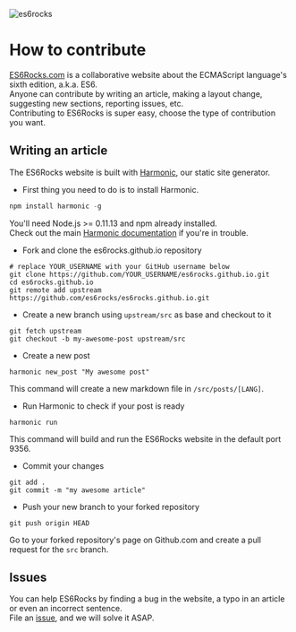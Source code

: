 ![es6rocks](https://raw.githubusercontent.com/es6rocks/es6rocks.github.io/master/images/es6rocks.png)

# How to contribute
[ES6Rocks.com](http://es6rocks.com/) is a collaborative website about the ECMAScript language's sixth edition, a.k.a. ES6.  
Anyone can contribute by writing an article, making a layout change, suggesting new sections, reporting issues, etc.  
Contributing to ES6Rocks is super easy, choose the type of contribution you want.  

## Writing an article
The ES6Rocks website is built with [Harmonic](https://github.com/es6rocks/harmonic/), our static site generator.
- First thing you need to do is to install Harmonic.
```javascript
npm install harmonic -g
```
You'll need Node.js >= 0.11.13 and npm already installed.  
Check out the main [Harmonic documentation](https://github.com/es6rocks/harmonic/) if you're in trouble.  

- Fork and clone the es6rocks.github.io repository
```shell
# replace YOUR_USERNAME with your GitHub username below
git clone https://github.com/YOUR_USERNAME/es6rocks.github.io.git
cd es6rocks.github.io
git remote add upstream https://github.com/es6rocks/es6rocks.github.io.git
```

- Create a new branch using `upstream/src` as base and checkout to it
```shell
git fetch upstream
git checkout -b my-awesome-post upstream/src
```

- Create a new post
```shell
harmonic new_post "My awesome post"
```
This command will create a new markdown file in `/src/posts/[LANG]`.  

- Run Harmonic to check if your post is ready
```shell
harmonic run
```
This command will build and run the ES6Rocks website in the default port 9356.

- Commit your changes
```shell
git add .
git commit -m "my awesome article"
```

- Push your new branch to your forked repository
```shell
git push origin HEAD
```
Go to your forked repository's page on Github.com and create a pull request for the `src` branch.

## Issues
You can help ES6Rocks by finding a bug in the website, a typo in an article or even an incorrect sentence.  
File an [issue](https://github.com/es6rocks/es6rocks.github.io/issues), and we will solve it ASAP.

